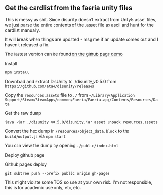 Get the cardlist from the faeria unity files
--
This is messy as shit.  Since disunity doesn't extract from Unity5 asset files, we just parse
the entire contents of the .asset file as ascii and hunt for the cardlist manually.

It will break when things are updated - msg me if an update comes out and I haven't released a fix.

The lastest version can be found [on the github page demo](http://tidwell.github.io/faeria-ripper/)

Install

`npm install`

Download and extract DisUnity to ./disunity_v0.5.0 from `https://github.com/ata4/disunity/releases`

Copy the `resources.assets` file to `./` from `~/Library/Application Support/Steam/SteamApps/common/Faeria/Faeria.app/Contents/Resources/Data`

Get the raw dump

`java -jar ./disunity_v0.5.0/disunity.jar asset unpack resources.assets`

Convert the hex dump in `/resources/object_data.block` to the `build/output.js` via `npm start`

You can view the dump by opening `./public/index.html`


Deploy github page

Github pages deploy

`git subtree push --prefix public origin gh-pages`


This might violate some TOS so use at your own risk.
I'm not responsible, this is for academic use only, etc, etc.